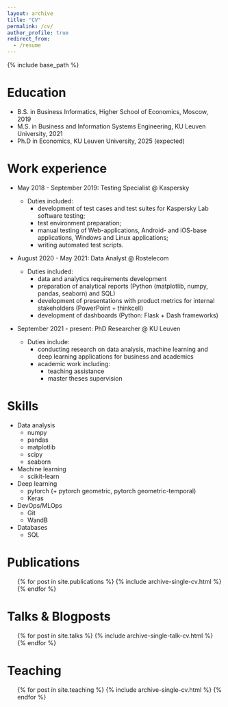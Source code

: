 ```yaml
---
layout: archive
title: "CV"
permalink: /cv/
author_profile: true
redirect_from:
  - /resume
---
```


{% include base_path %}

Education
======
* B.S. in Business Informatics, Higher School of Economics, Moscow, 2019
* M.S. in Business and Information Systems Engineering, KU Leuven University, 2021
* Ph.D in Economics, KU Leuven University, 2025 (expected)

Work experience
======
* May 2018 - September 2019: Testing Specialist @ Kaspersky
  * Duties included:
    * development of test cases and test suites for Kaspersky Lab software testing;
    * test environment preparation;
    * manual testing of Web-applications, Android- and iOS-base applications, Windows and Linux applications;
    * writing automated test scripts.


* August 2020 - May 2021: Data Analyst @ Rostelecom
  * Duties included:
    * data and analytics requirements development
    * preparation of analytical reports (Python (matplotlib, numpy, pandas, seaborn) and SQL)
    * development of presentations with product metrics for internal stakeholders (PowerPoint + thinkcell)
    * development of dashboards (Python: Flask + Dash frameworks)

* September 2021 - present: PhD Researcher @ KU Leuven
  * Duties include:
    * conducting research on data analysis, machine learning and deep learning applications for business and academics 
    * academic work including:
      * teaching assistance 
      * master theses supervision 
      

  
Skills
======
* Data analysis
  * numpy
  * pandas 
  * matplotlib 
  * scipy 
  * seaborn
* Machine learning
  * scikit-learn 
* Deep learning 
  * pytorch (+ pytorch geometric, pytorch geometric-temporal)
  * Keras
* DevOps/MLOps
  * Git
  * WandB
* Databases
  * SQL
  


Publications
======
  <ul>{% for post in site.publications %}
    {% include archive-single-cv.html %}
  {% endfor %}</ul>
  
Talks \& Blogposts
======
  <ul>{% for post in site.talks %}
    {% include archive-single-talk-cv.html %}
  {% endfor %}</ul>
  
Teaching
======
  <ul>{% for post in site.teaching %}
    {% include archive-single-cv.html %}
  {% endfor %}</ul>
  
